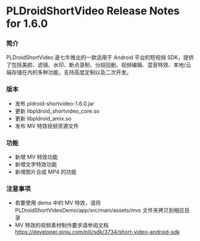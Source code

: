 # PLDroidShortVideo Release Notes for 1.6.0

### 简介
PLDroidShortVideo 是七牛推出的一款适用于 Android 平台的短视频 SDK，提供了包括美颜、滤镜、水印、断点录制、分段回删、视频编辑、混音特效、本地/云端存储在内的多种功能，支持高度定制以及二次开发。

### 版本
* 发布 pldroid-shortvideo-1.6.0.jar
* 更新 libpldroid\_shortvideo_core.so
* 更新 libpldroid_amix.so
* 发布 MV 特效视频资源文件

### 功能
* 新增 MV 特效功能
* 新增文字特效功能
* 新增图片合成 MP4 的功能

### 注意事项
* 若要使用 demo 中的 MV 特效，请将 PLDroidShortVideoDemo/app/src/main/assets/mvs 文件夹拷贝到相应目录
* MV 特效的视频素材制作要求请参阅文档 https://developer.qiniu.com/pili/sdk/3734/short-video-android-sdk